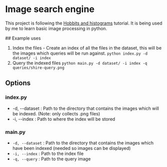 # Image search engine
This project is following the [Hobbits and histograms](http://www.pyimagesearch.com/2014/01/27/hobbits-and-histograms-a-how-to-guide-to-building-your-first-image-search-engine-in-python/) tutorial. It is being used by me to learn basic image processing in python.

## Example uses
1. Index the files - Create an index of all the files in the dataset, this will be the images which queries will be run against.
    `python index.py -d dataset/ -i index`
2. Query the indexed files
    `python main.py -d dataset/ -i index -q queries/shire-query.png`
    
## Options
### index.py
* -d, --dataset : Path to the directory that contains the images which will be indexed. (Note: only collects .png files)
* -i, --index : Path to where the index will be stored

### main.py
* `-d, --dataset` : Path to the directory that contains the images which have been indexed (needed so images can be displayed)
* `-i, --index` : Path to the index file
* `-q, --query` : Path to the query image